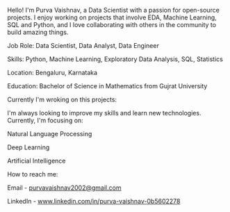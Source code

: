 Hello! I'm Purva Vaishnav, a Data Scientist with a passion for open-source projects. 
I enjoy working on projects that involve EDA, Machine Learning, SQL and Python, 
and I love collaborating with others in the community to build amazing things.


Job Role: Data Scientist, Data Analyst, Data Engineer

Skills: Python,  Machine Learning,  Exploratory Data Analysis,  SQL, Statistics

Location: Bengaluru, Karnataka

Education: Bachelor of Science in Mathematics from Gujrat University


Currently I'm wroking on this projects:




I'm always looking to improve my skills and learn new technologies. Currently, I'm focusing on:

Natural Language Processing

Deep Learning

Artificial Intelligence

How to reach me: 

Email - purvavaishnav2002@gmail.com

LinkedIn - www.linkedin.com/in/purva-vaishnav-0b5602278

